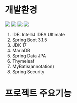 ﻿# 개발환경
<img src="https://img.shields.io/badge/SpringBoot-6DB33F?style=for-the-badge&logo=Spring Boot&logoColor=white">
<img src="https://img.shields.io/badge/Spring-6DB33F?style=for-the-badge&logo=Spring&logoColor=white">
<img src="https://img.shields.io/badge/SpringSecurity-6DB33F?style=for-the-badge&logo=SpringSecurity&logoColor=white">
<img src="https://img.shields.io/badge/JavaScript-F7DF1E?style=for-the-badge&logo=JavaScript&logoColor=white">



1. IDE: IntelliJ IDEA Ultimate
2. Spring Boot 3.1.5
3. JDK 17
4. MariaDB
5. Spring Data JPA
6. Thymeleaf
7. MyBatis(annotation)
8. Spring Security

# 프로젝트 주요기능



